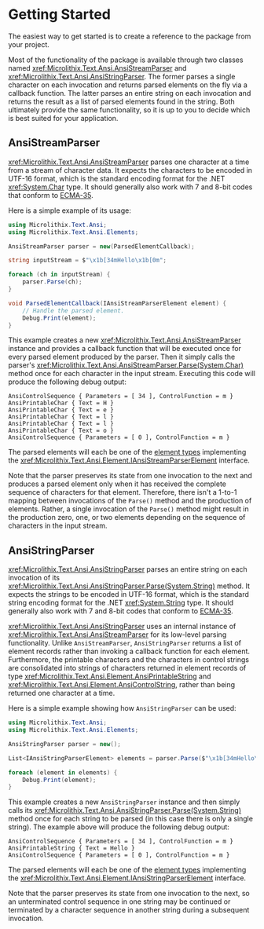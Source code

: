 # Getting Started

The easiest way to get started is to create a reference to the package from your project.

Most of the functionality of the package is available through two classes named <xref:Microlithix.Text.Ansi.AnsiStreamParser> and <xref:Microlithix.Text.Ansi.AnsiStringParser>. The former parses a single character on each invocation and returns parsed elements on the fly via a callback function. The latter parses an entire string on each invocation and returns the result as a list of parsed elements found in the string. Both ultimately provide the same functionality, so it is up to you to decide which is best suited for your application.

## AnsiStreamParser

<xref:Microlithix.Text.Ansi.AnsiStreamParser> parses one character at a time from a stream of character data. It expects the characters to be encoded in UTF-16 format, which is the standard encoding format for the .NET <xref:System.Char> type. It should generally also work with 7 and 8-bit codes that conform to [ECMA-35](References.md#ecma-35).

Here is a simple example of its usage:

```csharp
using Microlithix.Text.Ansi;
using Microlithix.Text.Ansi.Elements;

AnsiStreamParser parser = new(ParsedElementCallback);

string inputStream = $"\x1b[34mHello\x1b[0m";

foreach (ch in inputStream) {
    parser.Parse(ch);
}

void ParsedElementCallback(IAnsiStreamParserElement element) {
    // Handle the parsed element.
    Debug.Print(element);
}
```

This example creates a new <xref:Microlithix.Text.Ansi.AnsiStreamParser> instance and provides a callback function that will be executed once for every parsed element produced by the parser. Then it simply calls the parser's <xref:Microlithix.Text.Ansi.AnsiStreamParser.Parse(System.Char)> method once for each character in the input stream. Executing this code will produce the following debug output:

```text
AnsiControlSequence { Parameters = [ 34 ], ControlFunction = m }
AnsiPrintableChar { Text = H }
AnsiPrintableChar { Text = e }
AnsiPrintableChar { Text = l }
AnsiPrintableChar { Text = l }
AnsiPrintableChar { Text = o }
AnsiControlSequence { Parameters = [ 0 ], ControlFunction = m }
```

The parsed elements will each be one of the [element types](Elements.md) implementing the <xref:Microlithix.Text.Ansi.Element.IAnsiStreamParserElement> interface.

Note that the parser preserves its state from one invocation to the next and produces a parsed element only when it has received the complete sequence of characters for that element. Therefore, there isn't a 1-to-1 mapping between invocations of the `Parse()` method and the production of elements. Rather, a single invocation of the `Parse()` method might result in the production zero, one, or two elements depending on the sequence of characters in the input stream.

## AnsiStringParser

<xref:Microlithix.Text.Ansi.AnsiStringParser> parses an entire string on each invocation of its <xref:Microlithix.Text.Ansi.AnsiStringParser.Parse(System.String)> method. It expects the strings to be encoded in UTF-16 format, which is the standard string encoding format for the .NET <xref:System.String> type. It should generally also work with 7 and 8-bit codes that conform to [ECMA-35](References.md#ecma-35).

<xref:Microlithix.Text.Ansi.AnsiStringParser> uses an internal instance of <xref:Microlithix.Text.Ansi.AnsiStreamParser> for its low-level parsing functionality. Unlike `AnsiStreamParser`, `AnsiStringParser` returns a list of element records rather than invoking a callback function for each element. Furthermore, the printable characters and the characters in control strings are consolidated into strings of characters returned in element records of type <xref:Microlithix.Text.Ansi.Element.AnsiPrintableString> and <xref:Microlithix.Text.Ansi.Element.AnsiControlString>, rather than being returned one character at a time.

Here is a simple example showing how `AnsiStringParser` can be used:

```csharp
using Microlithix.Text.Ansi;
using Microlithix.Text.Ansi.Elements;

AnsiStringParser parser = new();

List<IAnsiStringParserElement> elements = parser.Parse($"\x1b[34mHello\x1b[0m"));

foreach (element in elements) {
    Debug.Print(element);
}
```

This example creates a new `AnsiStringParser` instance and then simply calls its <xref:Microlithix.Text.Ansi.AnsiStringParser.Parse(System.String)> method once for each string to be parsed (in this case there is only a single string). The example above will produce the following debug output:

```text
AnsiControlSequence { Parameters = [ 34 ], ControlFunction = m }
AnsiPrintableString { Text = Hello }
AnsiControlSequence { Parameters = [ 0 ], ControlFunction = m }
```

The parsed elements will each be one of the [element types](Elements.md) implementing the <xref:Microlithix.Text.Ansi.Element.IAnsiStringParserElement> interface.

Note that the parser preserves its state from one invocation to the next, so an unterminated control sequence in one string may be continued or terminated by a character sequence in another string during a subsequent invocation.
